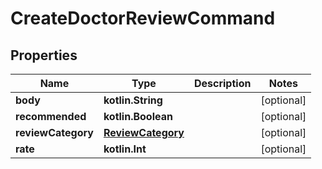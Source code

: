 
# CreateDoctorReviewCommand

## Properties
Name | Type | Description | Notes
------------ | ------------- | ------------- | -------------
**body** | **kotlin.String** |  |  [optional]
**recommended** | **kotlin.Boolean** |  |  [optional]
**reviewCategory** | [**ReviewCategory**](ReviewCategory.md) |  |  [optional]
**rate** | **kotlin.Int** |  |  [optional]



